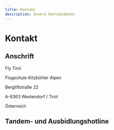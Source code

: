 ```yaml
---
title: Kontakt
description: Unsere Kontaktdaten
---
```

# Kontakt

<content-image picture="/media/team/team.jpg"></content-image>


## Anschrift

Fly Tirol

Flugschule Kitzbühler Alpen

Bergliftstraße 22

A-6363 Westendorf / Tirol

Österreich

## Tandem- und Ausbidlungshotline

<button-phone telefonnumber="+43 699 10468280"></button-phone>

<button-mail mailaddress="info@fly-tirol.com"></button-mail>


